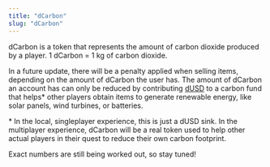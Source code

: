 ```yaml
---
title: "dCarbon"
slug: "dCarbon"
---
```


dCarbon is a token that represents the amount of carbon dioxide produced by a player. 1 dCarbon = 1 kg of carbon dioxide.

In a future update, there will be a penalty applied when selling items, depending on the amount of dCarbon the user has. The amount of dCarbon an account has can only be reduced by contributing [dUSD](/docs/dusd) to a carbon fund that helps* other players obtain items to generate renewable energy, like solar panels, wind turbines, or batteries.

\* In the local, singleplayer experience, this is just a dUSD sink. In the multiplayer experience, dCarbon will be a real token used to help other actual players in their quest to reduce their own carbon footprint.

Exact numbers are still being worked out, so stay tuned!